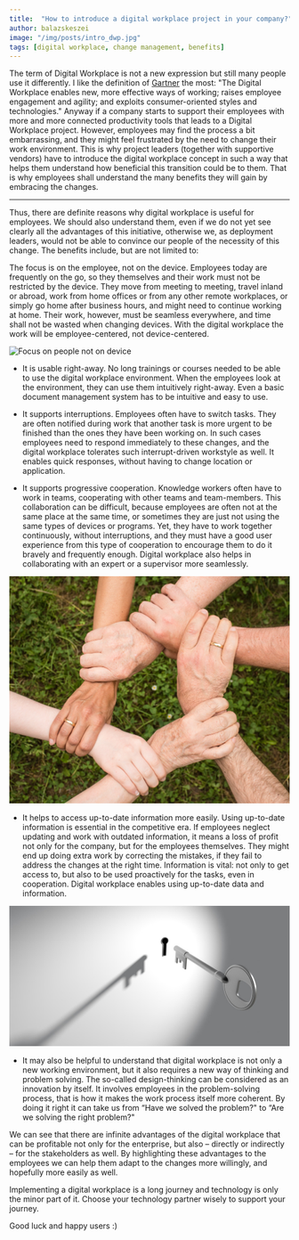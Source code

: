 ```yaml
---
title:  "How to introduce a digital workplace project in your company?"
author: balazskeszei
image: "/img/posts/intro_dwp.jpg"
tags: [digital workplace, change management, benefits]
---
```


The term of Digital Workplace is not a new expression but still many people use it differently. I like the definition of [Gartner](http://www.gartner.com/it-glossary/digital-workplace/) the most: "The Digital Workplace enables new, more effective ways of working; raises employee engagement and agility; and exploits consumer-oriented styles and technologies." Anyway if a company starts to support their employees with more and more connected productivity tools that leads to a Digital Workplace project. However, employees may find the process a bit embarrassing, and they might feel frustrated by the need to change their work environment. This is why project leaders (together with supportive vendors) have to introduce the digital workplace concept in such a way that helps them understand how beneficial this transition could be to them. That is why employees shall understand the many benefits they will gain by embracing the changes.

---

Thus, there are definite reasons why digital workplace is useful for employees. We should also understand them, even if we do not yet see clearly all the advantages of this initiative, otherwise we, as deployment leaders, would not be able to convince our people of the necessity of this change. The benefits include, but are not limited to:

The focus is on the employee, not on the device.  Employees today are frequently on the go, so they themselves and their work must not be restricted by the device. They move from meeting to meeting, travel inland or abroad, work from home offices or from any other remote workplaces, or simply go home after business hours, and might need to continue working at home. Their work, however, must be seamless everywhere, and time shall not be wasted when changing devices. With the digital workplace the work will be employee-centered, not device-centered.

![Focus on people not on device](/img/posts/peoplenotdevice.jpg "Focus on people not on device")

- It is usable right-away. No long trainings or courses needed to be able to use the digital workplace environment. When the employees look at the environment, they can use them intuitively right-away. Even a basic document management system has to be intuitive and easy to use.

- It supports interruptions. Employees often have to switch tasks. They are often notified during work that another task is more urgent to be finished than the ones they have been working on. In such cases employees need to respond immediately to these changes, and the digital workplace tolerates such interrupt-driven workstyle as well. It enables quick responses, without having to change location or application.

- It supports progressive cooperation. Knowledge workers often have to work in teams, cooperating with other teams and team-members. This collaboration can be difficult, because employees are often not at the same place at the same time, or sometimes they are just not using the same types of devices or programs. Yet, they have to work together continuously, without interruptions, and they must have a good user experience from this type of cooperation to encourage them to do it bravely and frequently enough. Digital workplace also helps in collaborating with an expert or a supervisor more seamlessly.

![progressive cooperation](/img/posts/cooperation.jpg "progressive cooperation")

- It helps to access up-to-date information more easily. Using up-to-date information is essential in the competitive era. If employees neglect updating and work with outdated information, it means a loss of profit not only for the company, but for the employees themselves. They might end up doing extra work by correcting the mistakes, if they fail to address the changes at the right time. Information is vital: not only to get access to, but also to be used proactively for the tasks, even in cooperation. Digital workplace enables using up-to-date data and information.

![access to digital workplace information](/img/posts/accessinformation.jpg "access to digital workplace information")

- It may also be helpful to understand that digital workplace is not only a new working environment, but it also requires a new way of thinking and problem solving. The so-called design-thinking can be considered as an innovation by itself. It involves employees in the problem-solving process, that is how it makes the work process itself more coherent. By doing it right it can take us from “Have we solved the problem?" to “Are we solving the right problem?"

We can see that there are infinite advantages of the digital workplace that can be profitable not only for the enterprise, but also – directly or indirectly – for the stakeholders as well. By highlighting these advantages to the employees we can help them adapt to the changes more willingly, and hopefully more easily as well.

Implementing a digital workplace is a long journey and technology is only the minor part of it. Choose your technology partner wisely to support your journey.

Good luck and happy users :)

